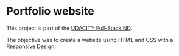 # Portfolio website

This project is part of the [UDACITY Full-Stack ND](https://www.udacity.com/course/full-stack-web-developer-nanodegree--nd004).

The objective was to create a website using HTML and CSS with a Responsive Design.
